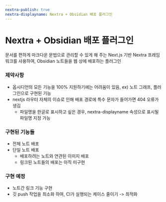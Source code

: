 ```yaml
---
nextra-publish: true
nextra-displayname: Nextra + Obsidian 배포 플러그인
---
```

# Nextra + Obsidian 배포 플러그인

문서를 편하게 마크다운 문법으로 관리할 수 있게 해 주는 Next.js 기반 Nextra 프레임워크를 사용하여, Obsidian 노트들을 웹 상에 배포하는 플러그인


### 제약사항
- 옵시디언의 모든 기능을 100% 지원하기에는 어려움이 있음, ex) 노트 그래프, 플러그인으로 구현된 기능
- nextjs 라우터 자체의 이슈로 인해 배포 경로에 특수 문자가 들어가면 404 오류가 생김
    - 파일명을 한글로 표시하고 싶은 경우, nextra-displayname 속성으로 표시될 파일명 지정 가능




### 구현된 기능들
- 전체 노트 배포
- 단일 노트 배포
    - 배포하려는 노트와 연관된 이미지 배포
    - 링크된 노트들의 배포는 아직 미구현

### 구현 예정
- 노트간 링크 기능 구현
- 깃 push 작업을 최소화 하여, CI가 실행되는 케이스 줄이기 -> 최적화